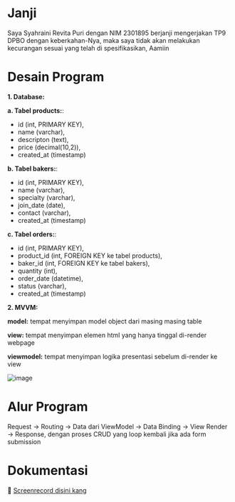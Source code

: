 # Janji
Saya Syahraini Revita Puri dengan NIM 2301895 berjanji mengerjakan TP9 DPBO dengan keberkahan-Nya, maka saya tidak akan melakukan kecurangan sesuai yang telah di spesifikasikan, Aamiin

# Desain Program


**1. Database:**

**a. Tabel products:**: 
- id (int, PRIMARY KEY),
- name (varchar),
- descripton (text),
- price (decimal(10,2)),
- created_at (timestamp)

**b. Tabel bakers:**: 
- id (int, PRIMARY KEY),
- name (varchar),
- specialty (varchar),
- join_date (date),
- contact (varchar),
- created_at (timestamp)

**c. Tabel orders:**: 
- id (int, PRIMARY KEY),
- product_id (int, FOREIGN KEY ke tabel products),
- baker_id (int, FOREIGN KEY ke tabel bakers),
- quantity (int),
- order_date (datetime),
- status (varchar),
- created_at (timestamp)

**2. MVVM:**

**model:** tempat menyimpan model object dari masing masing table 

**view:** tempat menyimpan elemen html yang hanya tinggal di-render webpage 

**viewmodel:** tempat menyimpan logika presentasi sebelum di-render ke view

![image](https://github.com/user-attachments/assets/d2d90b83-60c6-4dea-a239-5b7a79753515)

# Alur Program

Request → Routing → Data dari ViewModel → Data Binding → View Render → Response, dengan proses CRUD yang loop kembali jika ada form submission

# Dokumentasi

🎥 [Screenrecord disini kang](https://drive.google.com/file/d/1AepFe93zo2tVph-Bj2JAK3bF_hUqfx9i/view?usp=sharing)
